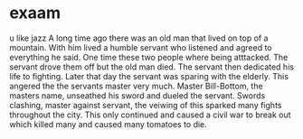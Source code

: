 # exaam
u like jazz
A long time ago there was an old man that lived on top of a mountain. 
With him lived a humble servant who listened and agreed to everything he said. 
One time these two people where being atttacked. 
The servant drove them off but the old man died. 
The servant then dedicated his life to fighting.
Later that day the servant was sparing with the elderly.
This angered the the servants master very much.
Master Bill-Bottom, the masters name, unseathed his sword and dueled the servant.
Swords clashing, master against servant, the veiwing of this sparked many fights throughout the city.
This only continued and caused a civil war to break out which killed many and caused many tomatoes to die.
